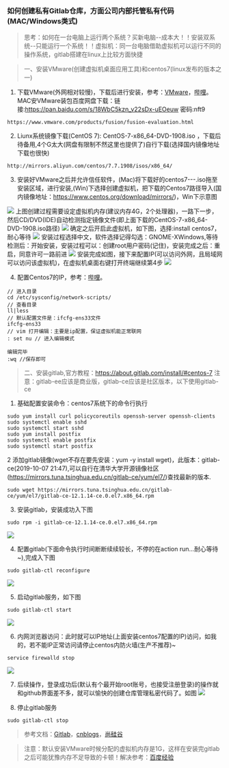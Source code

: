 ### 如何创建私有Gitlab仓库，方面公司内部托管私有代码(MAC/Windows类式)
> 思考：如何在一台电脑上运行两个系统？买新电脑--成本大！！安装双系统--只能运行一个系统！！虚拟机：同一台电脑借助虚拟机可以运行不同的操作系统，gitlab搭建在linux上比较方面快捷

> 一、安装VMware(创建虚拟机桌面应用工具)和centos7(linux发布的版本之一)

1. 下载VMware(外网相对较慢)，下载后进行安装，参考：[VMware](https://www.cnblogs.com/zhangycun/p/10932326.html)，[哔哩](https://www.bilibili.com/video/av24441039?p=56)。MAC安VMware装包百度网盘下载：链接:https://pan.baidu.com/s/18WbC5kzn_v22sDx-uEOeuw  密码:nft9

```
https://www.vmware.com/products/fusion/fusion-evaluation.html
```

2. Liunx系统镜像下载(CentOS 7): CentOS-7-x86_64-DVD-1908.iso ，下载后待备用,4个G太大(网盘有限制不然这里也提供了)自行下载(选择国内镜像地址下载也很快)

```
http://mirrors.aliyun.com/centos/7.7.1908/isos/x86_64/
```

3. 安装好VMware之后并允许信任软件，(Mac)将下载好的centos7---.iso拖至安装区域，进行安装,(Win)下选择创建虚拟机，把下载的Centos7路径导入(国内镜像地址：https://www.centos.org/download/mirrors/)，Win下示意图

![](./img/vmware1.png)
上图创建过程需要设定虚拟机内存(建议内存4G，2个处理器)，一路下一步，然后CD/DVD(IDE)自动检测指定镜像文件(即上面下载的CentOS-7-x86_64-DVD-1908.iso路径)
![](./img/vmware2.png)
确定之后开启此虚拟机，如下图，选择:install centos7，耐心等待
![](./img/centos71.png)
安装过程选择中文，软件选择记得勾选：GNOME-XWindows,等待检测后：开始安装，安装过程可以：创建root用户密码(记住)，安装完成之后：重启，同意许可一路前进
![](./img/centos72.png)
安装完成如图，接下来配置IP(可以访问外网，且局域网可以访问该虚拟机)，在虚拟机桌面右键打开终端继续第4步
![](./img/centos73.png)

4. 配置Centos7的IP，参考：[哔哩](https://www.bilibili.com/video/av24441039?p=56)。
```
// 进入目录
cd /etc/sysconfig/network-scripts/
// 查看目录
ll|less
// 默认配置文件是：ifcfg-ens33文件
ifcfg-ens33
// vim 打开编辑：主要是ip配置，保证虚拟机能正常联网
: set nu // 进入编辑模式

编辑完毕
:wq //保存即可

```

> 二、安装gitlab,官方教程：https://about.gitlab.com/install/#centos-7
注意：gitlab-ee应该是商业版，gitlab-ce应该是社区版本，以下使用gitlab-ce


1. 基础配置安装命令：centos7系统下的命令行执行

```
sudo yum install curl policycoreutils openssh-server openssh-clients
sudo systemctl enable sshd
sudo systemctl start sshd
sudo yum install postfix
sudo systemctl enable postfix
sudo systemctl start postfix
```

2 添加gitlab镜像(wget不存在要先安装：yum -y install wget)，此版本：gitlab-ce(2019-10-07 21:47),可以自行在清华大学开源镜像社区(https://mirrors.tuna.tsinghua.edu.cn/gitlab-ce/yum/el7/)查找最新的版本.

```
sudo wget https://mirrors.tuna.tsinghua.edu.cn/gitlab-ce/yum/el7/gitlab-ce-12.1.14-ce.0.el7.x86_64.rpm
```

3. 安装gitlab，安装成功入下图
```
sudo rpm -i gitlab-ce-12.1.14-ce.0.el7.x86_64.rpm
```

![](./img/install-gitlab.jpg)

4. 配置gitlab(下面命令执行时间断断续续较长，不停的在action run...耐心等待~),完成入下图
```
sudo gitlab-ctl reconfigure
```

![](./img/gitlab-config.png)

5. 启动gitlab服务，如下图

```
sudo gitlab-ctl start
```
![](./img/gitlab-start.png)

6. 内网浏览器访问：此时就可以IP地址(上面安装centos7配置的IP)访问，如我的，若不能IP正常访问请停止centos内防火墙(生产不推荐)~
```
service firewalld stop
```

![](./img/ip-link.jpg)

7. 后续操作，登录成功后(默认有个最开始root账号，也接受注册登录)的操作就和github界面差不多，就可以愉快的创建仓库管理私密代码了。如图
![](./img/gitlab-logined.png)


8. 停止gitlab服务
```
sudo gitlab-ctl stop
```

> 参考文档：[Gitlab](https://about.gitlab.com/install/#centos-7)，[cnblogs](https://www.cnblogs.com/wtil/p/11664153.html)，[尚硅谷](https://www.bilibili.com/video/av24441039?p=56)


> 注意：默认安装VMware时候分配的虚拟机内存是1G，这样在安装完gitlab之后可能犹豫内存不足导致的卡顿！解决参考：[百度经验](https://jingyan.baidu.com/article/86fae3460f83d83c49121a1c.html)